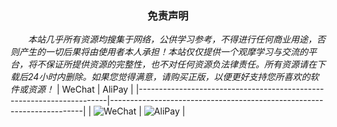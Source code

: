 ### <center>免责声明</center>
*&emsp;&emsp;本站几乎所有资源均搜集于网络，公供学习参考，不得进行任何商业用途，否则产生的一切后果将由使用者本人承担！本站仅仅提供一个观摩学习与交流的平台，将不保证所提供资源的完整性，也不对任何资源负法律责任。所有资源请在下载后24小时内删除。如果您觉得满意，请购买正版，以便更好支持您所喜欢的软件或资源！*
| WeChat                                                                   | AliPay                                                                   |
|----------------------------------------------------------------------|-----------------------------------------------------------------------|
| ![WeChat](https://cdn.37o.cc/images/qrcode/c_wxpay.png) | ![AliPay](https://cdn.37o.cc/images/qrcode/c_alipay.png) |
<style>
.markdown-body table {
    display: table;
    width: auto;
    margin: auto
}
</style>
